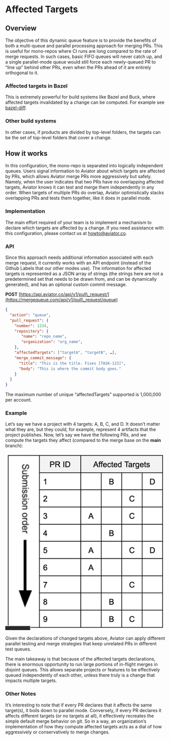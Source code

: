 # Affected Targets

## Overview

The objective of this dynamic queue feature is to provide the benefits of both a multi-queue and parallel processing approach for merging PRs. This is useful for mono-repos where CI runs are long compared to the rate of merge requests. In such cases, basic FIFO queues will never catch up, and a single parallel-mode queue would still force each newly-queued PR to “line up” behind other PRs, even when the PRs ahead of it are entirely orthogonal to it.

### Affected targets in Bazel

This is extremely powerful for build systems like Bazel and Buck, where affected targets invalidated by a change can be computed. For example see [bazel-diff](https://github.com/Tinder/bazel-diff).

### Other build systems

In other cases, if products are divided by top-level folders, the targets can be the set of top-level folders that cover a change.

## How it works

In this configuration, the mono-repo is separated into logically independent queues. Users signal information to Aviator about which targets are affected by PRs, which allows Aviator merge PRs more aggressively but safely. Namely, when the user indicates that two PRs have no overlapping affected targets, Aviator knows it can test and merge them independently in any order. When targets of multiple PRs do overlap, Aviator optimistically stacks overlapping PRs and tests them together, like it does in parallel mode.

### Implementation

The main effort required of your team is to implement a mechanism to declare which targets are affected by a change. If you need assistance with this configuration, please contact us at [howto@aviator.co](mailto:howto@aviator.co).

### API

Since this approach needs additional information associated with each merge request, it currently works with an API endpoint (instead of the Github Labels that our other modes use). The information for affected targets is represented as a JSON array of strings (the strings here are not a predetermined set that needs to be drawn from, and can be dynamically generated), and has an optional custom commit message.

**POST** [https://api.aviator.co/api/v1/pull\_request/](https://mergequeue.com/api/v1/pull\_request/queue)

```json
{
  "action": "queue",
  "pull_request": {
    "number": 1234,
    "repository": {
       "name": "repo_name",
       "organization": "org_name",
    },
    "affectedTargets": ["targetA", "targetB", …],
    "merge_commit_message": {
      "title": "This is the title. Fixes [TASK-123]",
      "body": "This is where the commit body goes."
    }
  }
}
```

The maximum number of unique “affectedTargets” supported is 1,000,000 per account.

### Example

Let’s say we have a project with 4 targets: A, B, C, and D. It doesn’t matter what they are, but they could, for example, represent 4 artifacts that the project publishes. Now, let’s say we have the following PRs, and we compute the targets they affect (compared to the merge base on the **main** branch):

![](<../.gitbook/assets/Screen Shot 2022-05-10 at 1.25.21 PM Medium.jpeg>)

Given the declarations of changed targets above, Aviator can apply different parallel testing and merge strategies that keep unrelated PRs in different test queues.

The main takeaway is that because of the affected targets declarations, there is enormous opportunity to run large portions of in-flight merges in disjoint queues. This allows separate projects or features to be effectively queued independently of each other, unless there truly is a change that impacts multiple targets.

### Other Notes

It’s interesting to note that if every PR declares that it affects the same target(s), it boils down to parallel mode. Conversely, if every PR declares it affects different targets (or no targets at all), it effectively recreates the simple default merge behavior on git. So in a way, an organization’s implementation of how they compute affected targets acts as a dial of how aggressively or conservatively to merge changes.
